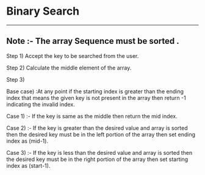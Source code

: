 # Binary Search

------------------------------
Note :- The array Sequence must be sorted .
------------------------------

Step 1) Accept the key to be searched from the user.


Step 2) Calculate the middle element of the array.

Step 3)

   Base case) :At any point if the starting index is greater than the ending index that means the given key is not present in    the array then return -1 indicating the invalid index.

Case 1) :- If the key is same as the middle then return the mid index.

Case 2) :- If the key is greater than the desired value and array is sorted then the desired key must be in the left portion of the array then set ending index as (mid-1).

Case 3) :- If the key is less than the desired value and array is sorted then the desired key must be in the right portion of the array then set starting index as (start-1).





